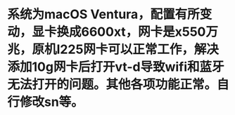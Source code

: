 # 系统为macOS Ventura，配置有所变动，显卡换成6600xt，网卡是x550万兆，原机I225网卡可以正常工作，解决添加10g网卡后打开vt-d导致wifi和蓝牙无法打开的问题。其他各项功能正常。自行修改sn等。
